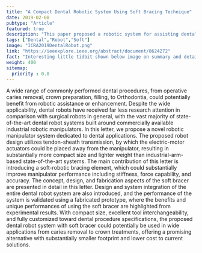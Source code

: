 ```yaml
---
title: "A Compact Dental Robotic System Using Soft Bracing Technique"
date: 2019-02-08
pubtype: "Article"
featured: true
description: "This paper proposed a robotic system for assisting dental drilling procedures using soft bracing technique."
tags: ["Dental","Robot","Soft"]
image: "ICRA2019DentalRobot.png"
link: "https://ieeexplore.ieee.org/abstract/document/8624272"
fact: "Interesting little tidbit shown below image on summary and detail page"
weight: 400
sitemap:
  priority : 0.8
---
```



A wide range of commonly performed dental procedures, from operative caries removal, crown preparation, filling, to Orthodontia, could potentially benefit from robotic assistance or enhancement. Despite the wide applicability, dental robots have received far less research attention in comparison with surgical robots in general, with the vast majority of state-of-the-art dental robot systems built around commercially available industrial robotic manipulators. In this letter, we propose a novel robotic manipulator system dedicated to dental applications. The proposed robot design utilizes tendon-sheath transmission, by which the electric-motor actuators could be placed away from the manipulator, resulting in substantially more compact size and lighter weight than industrial-arm-based state-of-the-art systems. The main contribution of this letter is introducing a soft-robotic bracing element, which could substantially improve manipulator performance including stiffness, force capability, and accuracy. The concept, design, and fabrication aspects of the soft bracer are presented in detail in this letter. Design and system integration of the entire dental robot system are also introduced, and the performance of the system is validated using a fabricated prototype, where the benefits and unique performances of using the soft bracer are highlighted from experimental results. With compact size, excellent tool interchangeability, and fully customized toward dental procedure specifications, the proposed dental robot system with soft bracer could potentially be used in wide applications from caries removal to crown treatments, offering a promising alternative with substantially smaller footprint and lower cost to current solutions.
